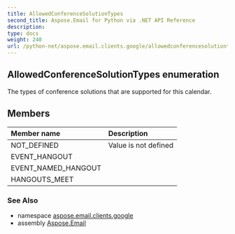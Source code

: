 ```yaml
---
title: AllowedConferenceSolutionTypes
second_title: Aspose.Email for Python via .NET API Reference
description: 
type: docs
weight: 240
url: /python-net/aspose.email.clients.google/allowedconferencesolutiontypes/
---
```


## AllowedConferenceSolutionTypes enumeration

The types of conference solutions that are supported for this calendar.

## Members
| Member name | Description |
| :- | :- |
|NOT_DEFINED|Value is not defined|
|EVENT_HANGOUT||
|EVENT_NAMED_HANGOUT||
|HANGOUTS_MEET||

### See Also

* namespace [aspose.email.clients.google](/email/python-net/aspose.email.clients.google/)
* assembly [Aspose.Email](/email/python-net/)

